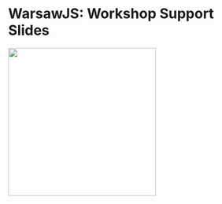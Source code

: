 # WarsawJS: Workshop Support Slides

<img
    src="https://warsawjs.com/static/images/logos/logo-warsawjs.svg"
    alt=""
    width="300"
/>

